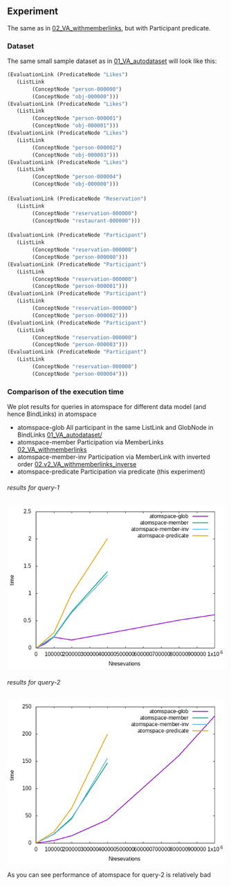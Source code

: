 ﻿## Experiment

The same as in [02_VA_withmemberlinks](../02_VA_withmemberlinks/), but with Participant predicate.

### Dataset

The same small sample dataset as in  [01_VA_autodataset](../01_VA_autodataset) will look like this:

```scheme
(EvaluationLink (PredicateNode "Likes")
   (ListLink
        (ConceptNode "person-000000")
        (ConceptNode "obj-000000")))
(EvaluationLink (PredicateNode "Likes")
   (ListLink
        (ConceptNode "person-000001")
        (ConceptNode "obj-000001")))
(EvaluationLink (PredicateNode "Likes")
   (ListLink
        (ConceptNode "person-000002")
        (ConceptNode "obj-000003")))
(EvaluationLink (PredicateNode "Likes")
   (ListLink
        (ConceptNode "person-000004")
        (ConceptNode "obj-000000")))

(EvaluationLink (PredicateNode "Reservation")
   (ListLink
        (ConceptNode "reservation-000000")
        (ConceptNode "restaurant-000000")))

(EvaluationLink (PredicateNode "Participant")
   (ListLink
        (ConceptNode "reservation-000000")
        (ConceptNode "person-000000")))
(EvaluationLink (PredicateNode "Participant")
   (ListLink
        (ConceptNode "reservation-000000")
        (ConceptNode "person-000001")))
(EvaluationLink (PredicateNode "Participant")
   (ListLink
        (ConceptNode "reservation-000000")
        (ConceptNode "person-000002")))
(EvaluationLink (PredicateNode "Participant")
   (ListLink
        (ConceptNode "reservation-000000")
        (ConceptNode "person-000003")))
(EvaluationLink (PredicateNode "Participant")
   (ListLink
        (ConceptNode "reservation-000000")
        (ConceptNode "person-000004")))
```

### Comparison of the execution time

We plot results for queries in atomspace for different data model (and hence BindLinks) in atomspace 

* atomspace-glob  All participant in the same ListLink and GlobNode in BindLinks [01_VA_autodataset/](../01_VA_autodataset/)
* atomspace-member Participation via MemberLinks [02_VA_withmemberlinks](../02_VA_withmemberlinks)
* atomspace-member-inv  Participation via MemberLink with inverted order  [02.v2_VA_withmemberlinks_inverse](../02.v2_VA_withmemberlinks_inverse)
* atomspace-predicate  Participation via predicate  (this experiment)

###### results for query-1

![results-query-1](time_check/cmp_atomspace_req1.png)

###### results for query-2

![results-query-2](time_check/cmp_atomspace_req2.png)

As you can see performance of atomspace for query-2 is relatively bad
